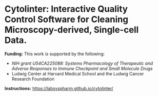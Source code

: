 # Cytolinter: Interactive Quality Control Software for Cleaning Microscopy-derived, Single-cell Data.

**Funding:** This work is supported by the following:

* *NIH grant U54CA225088: Systems Pharmacology of Therapeutic and Adverse Responses to Immune Checkpoint and Small Molecule Drugs* 
* Ludwig Center at Harvard Medical School and the Ludwig Cancer Research Foundation

**Instructions:** https://labsyspharm.github.io/cytolinter/
